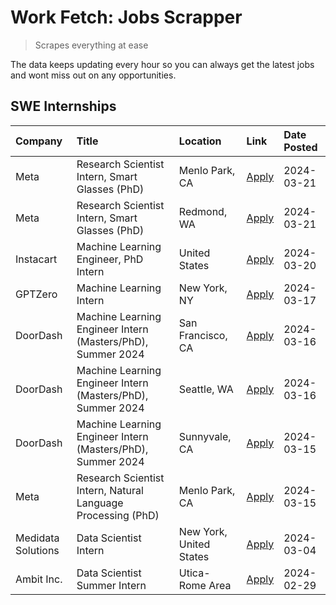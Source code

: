 # Work Fetch: Jobs Scrapper
> Scrapes everything at ease

The data keeps updating every hour so you can always get the latest jobs and wont miss out on any opportunities.

## SWE Internships
<!--START_SECTION:workfetch-->
| Company            | Title                                                        | Location                | Link                                                                                                                                                                                                                                                                         | Date Posted   |
|:-------------------|:-------------------------------------------------------------|:------------------------|:-----------------------------------------------------------------------------------------------------------------------------------------------------------------------------------------------------------------------------------------------------------------------------|:--------------|
| Meta               | Research Scientist Intern, Smart Glasses (PhD)               | Menlo Park, CA          | [Apply](https://www.linkedin.com/jobs/view/research-scientist-intern-smart-glasses-phd-at-meta-3811308332?refId=CDM0%2FOr3YUOR1IqAMc%2FYkQ%3D%3D&trackingId=w%2B%2FV8d4rFJt10PqDCO2H4Q%3D%3D&position=10&pageNum=0&trk=public_jobs_jserp-result_search-card)                 | 2024-03-21    |
| Meta               | Research Scientist Intern, Smart Glasses (PhD)               | Redmond, WA             | [Apply](https://www.linkedin.com/jobs/view/research-scientist-intern-smart-glasses-phd-at-meta-3811304794?refId=CDM0%2FOr3YUOR1IqAMc%2FYkQ%3D%3D&trackingId=p26vWIbaSz2Jgcz89%2B%2BD%2BQ%3D%3D&position=11&pageNum=0&trk=public_jobs_jserp-result_search-card)               | 2024-03-21    |
| Instacart          | Machine Learning Engineer, PhD Intern                        | United States           | [Apply](https://www.linkedin.com/jobs/view/machine-learning-engineer-phd-intern-at-instacart-3815634369?refId=CDM0%2FOr3YUOR1IqAMc%2FYkQ%3D%3D&trackingId=hpKvQMrMFAUUQKKX96scWQ%3D%3D&position=5&pageNum=0&trk=public_jobs_jserp-result_search-card)                        | 2024-03-20    |
| GPTZero            | Machine Learning Intern                                      | New York, NY            | [Apply](https://www.linkedin.com/jobs/view/machine-learning-intern-at-gptzero-3860723963?refId=CDM0%2FOr3YUOR1IqAMc%2FYkQ%3D%3D&trackingId=tB2dPNFral8MgsmpYITK8A%3D%3D&position=12&pageNum=0&trk=public_jobs_jserp-result_search-card)                                      | 2024-03-17    |
| DoorDash           | Machine Learning Engineer Intern (Masters/PhD), Summer 2024  | San Francisco, CA       | [Apply](https://www.linkedin.com/jobs/view/machine-learning-engineer-intern-masters-phd-summer-2024-at-doordash-3736457737?refId=CDM0%2FOr3YUOR1IqAMc%2FYkQ%3D%3D&trackingId=g47PgKoBaEF4%2BVvE%2BW34Xg%3D%3D&position=3&pageNum=0&trk=public_jobs_jserp-result_search-card) | 2024-03-16    |
| DoorDash           | Machine Learning Engineer Intern (Masters/PhD), Summer 2024  | Seattle, WA             | [Apply](https://www.linkedin.com/jobs/view/machine-learning-engineer-intern-masters-phd-summer-2024-at-doordash-3736455966?refId=CDM0%2FOr3YUOR1IqAMc%2FYkQ%3D%3D&trackingId=FqrZE97IBhJaUQCEQn%2BO5g%3D%3D&position=4&pageNum=0&trk=public_jobs_jserp-result_search-card)   | 2024-03-16    |
| DoorDash           | Machine Learning Engineer Intern (Masters/PhD), Summer 2024  | Sunnyvale, CA           | [Apply](https://www.linkedin.com/jobs/view/machine-learning-engineer-intern-masters-phd-summer-2024-at-doordash-3736454973?refId=CDM0%2FOr3YUOR1IqAMc%2FYkQ%3D%3D&trackingId=noe0nGi5qWLumJcaWudJyA%3D%3D&position=2&pageNum=0&trk=public_jobs_jserp-result_search-card)     | 2024-03-15    |
| Meta               | Research Scientist Intern, Natural Language Processing (PhD) | Menlo Park, CA          | [Apply](https://www.linkedin.com/jobs/view/research-scientist-intern-natural-language-processing-phd-at-meta-3858718375?refId=CDM0%2FOr3YUOR1IqAMc%2FYkQ%3D%3D&trackingId=XF8upuUI1MNao2Gdkw4G4g%3D%3D&position=14&pageNum=0&trk=public_jobs_jserp-result_search-card)       | 2024-03-15    |
| Medidata Solutions | Data Scientist Intern                                        | New York, United States | [Apply](https://www.linkedin.com/jobs/view/data-scientist-intern-at-medidata-solutions-3810253704?refId=CDM0%2FOr3YUOR1IqAMc%2FYkQ%3D%3D&trackingId=eUCTuEueUT2GFPcnvuq9oA%3D%3D&position=13&pageNum=0&trk=public_jobs_jserp-result_search-card)                             | 2024-03-04    |
| Ambit Inc.         | Data Scientist Summer Intern                                 | Utica-Rome Area         | [Apply](https://www.linkedin.com/jobs/view/data-scientist-summer-intern-at-ambit-inc-3843121918?refId=CDM0%2FOr3YUOR1IqAMc%2FYkQ%3D%3D&trackingId=VoLyPOs4FzyOuQuiHuhIbw%3D%3D&position=6&pageNum=0&trk=public_jobs_jserp-result_search-card)                                | 2024-02-29    |
<!--END_SECTION:workfetch-->
